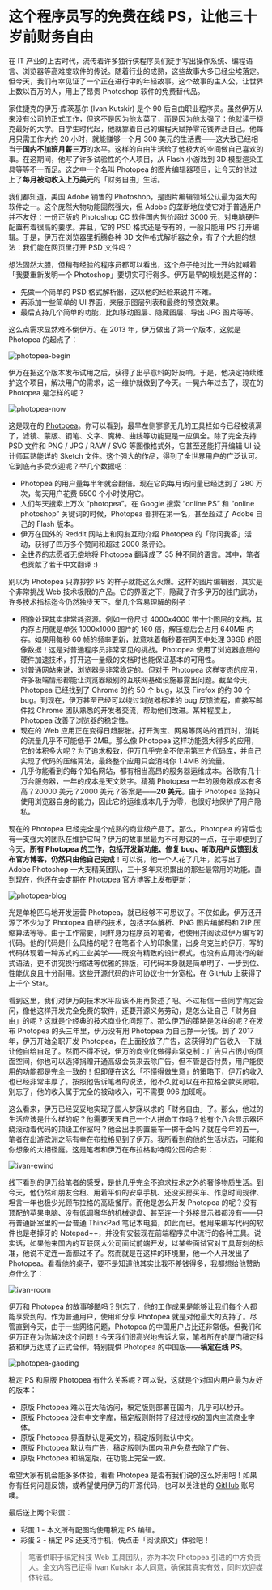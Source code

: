 # 这个程序员写的免费在线 PS，让他三十岁前财务自由

在 IT 产业的上古时代，流传着许多独行侠程序员们徒手写出操作系统、编程语言、浏览器等高难度软件的传说。随着行业的成熟，这些故事大多已经尘埃落定。但今天，我们有幸见证了一个正在进行中的年轻故事。这个故事的主人公，让世界上数以百万的人，用上了昂贵 Photoshop 软件的免费替代品。

家住捷克的伊万·库茨基尔 (Ivan Kutskir) 是个 90 后自由职业程序员。虽然伊万从来没有公司的正式工作，但这不是因为他太菜了，而是因为他太强了：他就读于捷克最好的大学。自学生时代起，他就靠着自己的编程天赋挣零花钱养活自己。他每月只需工作大约 20 小时，就能赚够一个月 300 美元的生活费——这大致已经相当于**国内不加班月薪三万**的水平。这样的自由生活给了他极大的空间做自己喜欢的事。在这期间，他写了许多试验性的个人项目，从 Flash 小游戏到 3D 模型渲染工具等等不一而足。这之中一个名叫 Photopea 的图片编辑器项目，让今天的他过上了**每月被动收入上万美元**的「财务自由」生活。

我们都知道，美国 Adobe 销售的 Photoshop，是图片编辑领域公认最为强大的软件之一。这个庞然大物功能固然强大，但 Adobe 的垄断地位使它对于普通用户并不友好：一份正版的 Photoshop CC 软件国内售价超过 3000 元，对电脑硬件配置有着很高的要求。并且，它的 PSD 格式还是专有的，一般只能用 PS 打开编辑。于是，伊万在浏览器里折腾各种 3D 文件格式解析器之余，有了个大胆的想法：我们能在网页里打开 PSD 文件吗？

想法固然大胆，但稍有经验的程序员都可以看出，这个点子绝对比一开始就喊着「我要重新发明一个 Photoshop」要切实可行得多。伊万最早的规划是这样的：

* 先做一个简单的 PSD 格式解析器，这以他的经验来说并不难。
* 再添加一些简单的 UI 界面，来展示图层列表和最终的预览效果。
* 最后支持几个简单的功能，比如移动图层、隐藏图层、导出 JPG 图片等等。

这么点需求显然难不倒伊万。在 2013 年，伊万做出了第一个版本，这就是 Photopea 的起点了：

![photopea-begin](./pp/photopea-begin.jpg)

伊万在把这个版本发布试用之后，获得了出乎意料的好反响。于是，他决定持续维护这个项目，解决用户的需求，这一维护就做到了今天。一晃六年过去了，现在的 Photopea 是怎样的呢？

![photopea-now](./pp/photopea-now.png)

这是现在的 [Photopea](https://www.photopea.com)。你可以看到，最早左侧寥寥无几的工具栏如今已经被填满了，滤镜、蒙版、钢笔、文字、魔棒、曲线等功能更是一应俱全。除了完全支持 PSD 文件和 PNG / JPG / RAW / SVG 等图像格式外，它甚至还能打开编辑 UI 设计师耳熟能详的 Sketch 文件。这个强大的作品，得到了全世界用户的广泛认可。它到底有多受欢迎呢？举几个数据吧：

* Photopea 的用户量每半年就会翻倍。现在它的每月访问量已经达到了 280 万次，每天用户花费 5500 个小时使用它。
* 人们每天搜索上万次 “photopea”。在 Google 搜索 “online PS” 和 “online photoshop” 关键词的时候，Photopea 都排在第一名，甚至超过了 Adobe 自己的 Flash 版本。
* 伊万在国外的 Reddit 网站上和网友互动介绍 Photopea 的「你问我答」活动，获得了四万多个赞同和超过 2000 条评论。
* 全世界的志愿者无偿地将 Photopea 翻译成了 35 种不同的语言。其中，笔者也贡献了若干中文翻译 :)

别以为 Photopea 只靠抄抄 PS 的样子就能这么火爆。这样的图片编辑器，其实是个非常挑战 Web 技术极限的产品。它的界面之下，隐藏了许多伊万的独门武功，许多技术指标迄今仍然独步天下。举几个容易理解的例子：

* 图像处理其实非常耗资源。例如一份尺寸 4000x4000 带十个图层的文档，其内存占用就是单张 1000x1000 图片的 160 倍，解压缩后会占用 640MB 内存。如果用每秒 60 帧的频率更新，就意味着每秒要在网页中处理 38GB 的图像数据！这是对普通程序员非常罕见的挑战。Photopea 使用了浏览器底层的硬件加速技术，打开这一量级的文档时也能保证基本的可用性。
* 对普通网站来说，浏览器是非常稳定的。但对于 Photopea 这样变态的应用，许多极端情形都能让浏览器级别的互联网基础设施暴露出问题。截至今天，Photopea 已经找到了 Chrome 的约 50 个 bug，以及 Firefox 的约 30 个 bug。到现在，伊万甚至已经可以绕过浏览器标准的 bug 反馈流程，直接写邮件找 Chrome 团队熟悉的开发者交流，帮助他们改进。某种程度上，Photopea 改善了浏览器的稳定性。
* 现在的 Web 应用正在变得日趋膨胀。打开淘宝、网易等网站的首页时，消耗的流量几乎不可能低于 2MB。那么像 Photopea 这样功能强大得多的应用，它的体积多大呢？为了追求极致，伊万几乎完全不使用第三方代码库，并自己实现了代码的压缩算法，最终整个应用只会消耗你 1.4MB 的流量。
* 几乎你能看到的每个知名网站，都有相当高昂的服务器运维成本。谷歌有几十万台服务器，一年的成本是天文数字。猜猜 Photopea 一年的服务器成本有多高？20000 美元？2000 美元？答案是——**20 美元**。由于 Photopea 坚持只使用浏览器自身的能力，因此它的运维成本几乎为零，也很好地保护了用户隐私。

现在的 Photopea 已经完全是个成熟的商业级产品了。那么，Photopea 的背后也有一支强大的团队在维护它吗？伊万的故事里最为不可思议的一点，在于即便到了今天，**所有 Photopea 的工作，包括开发新功能、修复 bug、听取用户反馈到发布官方博客，仍然只由他自己完成**！可以说，他一个人花了几年，就写出了 Adobe Photoshop 一大支精英团队，三十多年来积累出的那些最常用的功能。直到现在，他还在会定期在 Photopea 官方博客上发布更新：

![photopea-blog](./pp/photopea-blog.jpg)

光是单枪匹马地开发运营 Photopea，就已经够不可思议了。不仅如此，伊万还开源了不少为了 Photopea 自研的技术，包括字体解析、PNG 图片编解码和 ZIP 压缩算法等等。由于工作需要，同样身为程序员的笔者，也使用并阅读过伊万编写的代码。他的代码是什么风格的呢？在笔者个人的印象里，出身乌克兰的伊万，写的代码体现着一种苏式的工业美学——既没有精致的设计模式，也没有应用流行的新式语法，更不讲究换行缩进等优雅的排版，可代码本身就是简单明了、一步到位、性能优良且十分耐用。这些开源代码的许可协议也十分宽松，在 GitHub 上获得了上千个 Star。

看到这里，我们对伊万的技术水平应该不用再赘述了吧。不过相信一些同学肯定会问，像他这样开发完全免费的软件，还要开源义务劳动，是怎么让自己「财务自由」的呢？这就是个经典的技术商业化问题了。那么伊万的策略是怎样的呢？在发布 Photopea 的头三年里，伊万没有用 Photopea 为自己挣一分钱。到了 2017 年，伊万开始全职开发 Photopea，在上面投放了广告，这获得的广告收入一下就让他自给自足了。然而不得不说，伊万的商业化做得非常克制：广告只占很小的页面空间，你也可以选择捐赠开通高级会员来去除广告。但不管是否付费，用户能使用的功能都是完全一致的！但即便在这么「不懂得做生意」的策略下，伊万的收入也已经非常丰厚了。按照他告诉笔者的说法，他不久就可以在布拉格全款买房啦。别忘了，他的收入属于完全的被动收入，可不需要 996 加班呢。

这么看来，伊万已经妥妥地实现了国人梦寐以求的「财务自由」了。那么，他过的生活应该是什么样的呢？他需要天天自己一个人拼命工作吗？他有个八台显示器环绕滚动着代码的顶级工作室吗？他会出手购置豪车一掷千金吗？就在今年的五一，笔者在出游欧洲之际有幸在布拉格见到了伊万。我所看到的他的生活状态，可能和你想象的大相径庭。这是笔者和伊万在布拉格勒特朗公园的合影：

![ivan-ewind](./pp/ivan-ewind.jpg)

线下看到的伊万给笔者的感受，是他几乎完全不追求技术之外的奢侈物质生活。到今天，他仍然和朋友合租、用着平价的安卓手机、还没买房买车、作息时间规律、坦言一年也极少光顾布拉格的高级餐厅。而他是怎么开发 Photopea 的呢？没有顶配的苹果电脑、没有低调奢华的机械键盘、甚至连一个外接显示器都没有——只有普通卧室里的一台普通 ThinkPad 笔记本电脑，如此而已。他用来编写代码的软件也是老掉牙的 Notepad++，并没有安装现在前端程序员中流行的各种工具。说实话，如果他来国内的互联网大公司面试前端开发，以某些面试官对工具苛刻的标准，他说不定连一面都过不了。然而就是在这样的环境里，他一个人开发出了 Photopea。看看他的桌子，要不是知道他其实比我不差钱得多，我都想给他赞助点什么了：

![ivan-room](./pp/ivan-room.jpg)

伊万和 Photopea 的故事够酷吗？别忘了，他的工作成果是能够让我们每个人都能享受到的。作为普通用户，使用和分享 Photopea 就是对他最大的支持了。尽管直到今天，由于一些网络问题，Photopea 的中国用户占比还非常低，但我们和伊万正在为你解决这个问题！今天我们很高兴地告诉大家，笔者所在的厦门稿定科技和伊万达成了正式合作，特别提供 Photopea 的中国版——**稿定在线 PS**。

![photopea-gaoding](./pp/photopea-gaoding.jpg)

稿定 PS 和原版 Photopea 有什么关系呢？可以说，这就是个对国内用户最为友好的版本：

* 原版 Photopea 难以在大陆访问，稿定版则部署在国内，几乎可以秒开。
* 原版 Photopea 没有中文字库，稿定版则附带了经过授权的国内主流商业字体。
* 原版 Photopea 界面默认是英文的，稿定版则默认中文。
* 原版 Photopea 默认有广告，稿定版则为国内用户免费去除了广告。
* 原版 Photopea 和稿定版，在功能上完全一致。

希望大家有机会能多多体验，看看 Photopea 是否有我们说的这么好用吧！如果你有任何问题反馈，或希望使用伊万的开源代码，也可以关注他的 [GitHub](https://github.com/photopea) 账号噢。

最后送上两个彩蛋：

* 彩蛋 1 - 本文所有配图均使用稿定 PS 编辑。
* 彩蛋 2 - 稿定 PS 还支持手机，快点击「阅读原文」体验吧！

> 笔者供职于稿定科技 Web 工具团队，亦为本次 Photopea 引进的中方负责人。全文内容已征得 Ivan Kutskir 本人同意，确保其真实有效，同时欢迎媒体转载。
